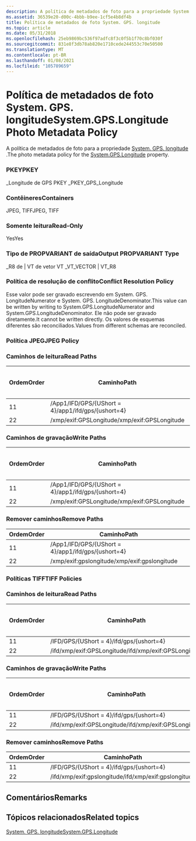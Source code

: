 ```yaml
---
description: A política de metadados de foto para a propriedade System. GPS. longitude.
ms.assetid: 36539e20-d00c-4bbb-b9ee-1cf5e4b8df4b
title: Política de metadados de foto System. GPS. longitude
ms.topic: article
ms.date: 05/31/2018
ms.openlocfilehash: 25eb9869bc536f97adfc8f3c0f5b1f70c8bf030f
ms.sourcegitcommit: 831e8f3db78ab820e1710cede244553c70e50500
ms.translationtype: MT
ms.contentlocale: pt-BR
ms.lasthandoff: 01/08/2021
ms.locfileid: "105789659"
---
```

# <a name="systemgpslongitude-photo-metadata-policy"></a><span data-ttu-id="b18c5-103">Política de metadados de foto System. GPS. longitude</span><span class="sxs-lookup"><span data-stu-id="b18c5-103">System.GPS.Longitude Photo Metadata Policy</span></span>

<span data-ttu-id="b18c5-104">A política de metadados de foto para a propriedade [System. GPS. longitude](../properties/props-system-gps-longitude.md) .</span><span class="sxs-lookup"><span data-stu-id="b18c5-104">The photo metadata policy for the [System.GPS.Longitude](../properties/props-system-gps-longitude.md) property.</span></span>

### <a name="pkey"></a><span data-ttu-id="b18c5-105">PKEY</span><span class="sxs-lookup"><span data-stu-id="b18c5-105">PKEY</span></span>

<span data-ttu-id="b18c5-106">\_Longitude de GPS PKEY \_</span><span class="sxs-lookup"><span data-stu-id="b18c5-106">PKEY\_GPS\_Longitude</span></span>

### <a name="containers"></a><span data-ttu-id="b18c5-107">Contêineres</span><span class="sxs-lookup"><span data-stu-id="b18c5-107">Containers</span></span>

<span data-ttu-id="b18c5-108">JPEG, TIFF</span><span class="sxs-lookup"><span data-stu-id="b18c5-108">JPEG, TIFF</span></span>

### <a name="read-only"></a><span data-ttu-id="b18c5-109">Somente leitura</span><span class="sxs-lookup"><span data-stu-id="b18c5-109">Read-Only</span></span>

<span data-ttu-id="b18c5-110">Yes</span><span class="sxs-lookup"><span data-stu-id="b18c5-110">Yes</span></span>

### <a name="output-propvariant-type"></a><span data-ttu-id="b18c5-111">Tipo de PROPVARIANT de saída</span><span class="sxs-lookup"><span data-stu-id="b18c5-111">Output PROPVARIANT Type</span></span>

<span data-ttu-id="b18c5-112">\_R8 de \| VT de vetor VT \_</span><span class="sxs-lookup"><span data-stu-id="b18c5-112">VT\_VECTOR \| VT\_R8</span></span>

### <a name="conflict-resolution-policy"></a><span data-ttu-id="b18c5-113">Política de resolução de conflito</span><span class="sxs-lookup"><span data-stu-id="b18c5-113">Conflict Resolution Policy</span></span>

<span data-ttu-id="b18c5-114">Esse valor pode ser gravado escrevendo em System. GPS. LongitudeNumerator e System. GPS. LongitudeDenominator.</span><span class="sxs-lookup"><span data-stu-id="b18c5-114">This value can be written by writing to System.GPS.LongitudeNumerator and System.GPS.LongitudeDenominator.</span></span> <span data-ttu-id="b18c5-115">Ele não pode ser gravado diretamente.</span><span class="sxs-lookup"><span data-stu-id="b18c5-115">It cannot be written directly.</span></span> <span data-ttu-id="b18c5-116">Os valores de esquemas diferentes são reconciliados.</span><span class="sxs-lookup"><span data-stu-id="b18c5-116">Values from different schemas are reconciled.</span></span>

### <a name="jpeg-policy"></a><span data-ttu-id="b18c5-117">Política JPEG</span><span class="sxs-lookup"><span data-stu-id="b18c5-117">JPEG Policy</span></span>

### <a name="read-paths"></a><span data-ttu-id="b18c5-118">Caminhos de leitura</span><span class="sxs-lookup"><span data-stu-id="b18c5-118">Read Paths</span></span>



| <span data-ttu-id="b18c5-119">Ordem</span><span class="sxs-lookup"><span data-stu-id="b18c5-119">Order</span></span> | <span data-ttu-id="b18c5-120">Caminho</span><span class="sxs-lookup"><span data-stu-id="b18c5-120">Path</span></span>                     | <span data-ttu-id="b18c5-121">Formato de disco</span><span class="sxs-lookup"><span data-stu-id="b18c5-121">Disk Format</span></span> |
|-------|--------------------------|-------------|
| <span data-ttu-id="b18c5-122">1</span><span class="sxs-lookup"><span data-stu-id="b18c5-122">1</span></span>     | <span data-ttu-id="b18c5-123">/App1/IFD/GPS/{UShort = 4}</span><span class="sxs-lookup"><span data-stu-id="b18c5-123">/app1/ifd/gps/{ushort=4}</span></span> |             |
| <span data-ttu-id="b18c5-124">2</span><span class="sxs-lookup"><span data-stu-id="b18c5-124">2</span></span>     | <span data-ttu-id="b18c5-125">/xmp/exif:GPSLongitude</span><span class="sxs-lookup"><span data-stu-id="b18c5-125">/xmp/exif:GPSLongitude</span></span>   |             |



 

### <a name="write-paths"></a><span data-ttu-id="b18c5-126">Caminhos de gravação</span><span class="sxs-lookup"><span data-stu-id="b18c5-126">Write Paths</span></span>



| <span data-ttu-id="b18c5-127">Ordem</span><span class="sxs-lookup"><span data-stu-id="b18c5-127">Order</span></span> | <span data-ttu-id="b18c5-128">Caminho</span><span class="sxs-lookup"><span data-stu-id="b18c5-128">Path</span></span>                     | <span data-ttu-id="b18c5-129">Formato de disco</span><span class="sxs-lookup"><span data-stu-id="b18c5-129">Disk Format</span></span> |
|-------|--------------------------|-------------|
| <span data-ttu-id="b18c5-130">1</span><span class="sxs-lookup"><span data-stu-id="b18c5-130">1</span></span>     | <span data-ttu-id="b18c5-131">/App1/IFD/GPS/{UShort = 4}</span><span class="sxs-lookup"><span data-stu-id="b18c5-131">/app1/ifd/gps/{ushort=4}</span></span> |             |
| <span data-ttu-id="b18c5-132">2</span><span class="sxs-lookup"><span data-stu-id="b18c5-132">2</span></span>     | <span data-ttu-id="b18c5-133">/xmp/exif:GPSLongitude</span><span class="sxs-lookup"><span data-stu-id="b18c5-133">/xmp/exif:GPSLongitude</span></span>   |             |



 

### <a name="remove-paths"></a><span data-ttu-id="b18c5-134">Remover caminhos</span><span class="sxs-lookup"><span data-stu-id="b18c5-134">Remove Paths</span></span>



| <span data-ttu-id="b18c5-135">Ordem</span><span class="sxs-lookup"><span data-stu-id="b18c5-135">Order</span></span> | <span data-ttu-id="b18c5-136">Caminho</span><span class="sxs-lookup"><span data-stu-id="b18c5-136">Path</span></span>                     |
|-------|--------------------------|
| <span data-ttu-id="b18c5-137">1</span><span class="sxs-lookup"><span data-stu-id="b18c5-137">1</span></span>     | <span data-ttu-id="b18c5-138">/App1/IFD/GPS/{UShort = 4}</span><span class="sxs-lookup"><span data-stu-id="b18c5-138">/app1/ifd/gps/{ushort=4}</span></span> |
| <span data-ttu-id="b18c5-139">2</span><span class="sxs-lookup"><span data-stu-id="b18c5-139">2</span></span>     | <span data-ttu-id="b18c5-140">/xmp/exif:gpslongitude</span><span class="sxs-lookup"><span data-stu-id="b18c5-140">/xmp/exif:gpslongitude</span></span>   |



 

### <a name="tiff-policies"></a><span data-ttu-id="b18c5-141">Políticas TIFF</span><span class="sxs-lookup"><span data-stu-id="b18c5-141">TIFF Policies</span></span>

### <a name="read-paths"></a><span data-ttu-id="b18c5-142">Caminhos de leitura</span><span class="sxs-lookup"><span data-stu-id="b18c5-142">Read Paths</span></span>



| <span data-ttu-id="b18c5-143">Ordem</span><span class="sxs-lookup"><span data-stu-id="b18c5-143">Order</span></span> | <span data-ttu-id="b18c5-144">Caminho</span><span class="sxs-lookup"><span data-stu-id="b18c5-144">Path</span></span>                       | <span data-ttu-id="b18c5-145">Formato de disco</span><span class="sxs-lookup"><span data-stu-id="b18c5-145">Disk Format</span></span> |
|-------|----------------------------|-------------|
| <span data-ttu-id="b18c5-146">1</span><span class="sxs-lookup"><span data-stu-id="b18c5-146">1</span></span>     | <span data-ttu-id="b18c5-147">/IFD/GPS/{UShort = 4}</span><span class="sxs-lookup"><span data-stu-id="b18c5-147">/ifd/gps/{ushort=4}</span></span>        |             |
| <span data-ttu-id="b18c5-148">2</span><span class="sxs-lookup"><span data-stu-id="b18c5-148">2</span></span>     | <span data-ttu-id="b18c5-149">/ifd/xmp/exif:GPSLongitude</span><span class="sxs-lookup"><span data-stu-id="b18c5-149">/ifd/xmp/exif:GPSLongitude</span></span> |             |



 

### <a name="write-paths"></a><span data-ttu-id="b18c5-150">Caminhos de gravação</span><span class="sxs-lookup"><span data-stu-id="b18c5-150">Write Paths</span></span>



| <span data-ttu-id="b18c5-151">Ordem</span><span class="sxs-lookup"><span data-stu-id="b18c5-151">Order</span></span> | <span data-ttu-id="b18c5-152">Caminho</span><span class="sxs-lookup"><span data-stu-id="b18c5-152">Path</span></span>                       | <span data-ttu-id="b18c5-153">Formato de disco</span><span class="sxs-lookup"><span data-stu-id="b18c5-153">Disk Format</span></span> |
|-------|----------------------------|-------------|
| <span data-ttu-id="b18c5-154">1</span><span class="sxs-lookup"><span data-stu-id="b18c5-154">1</span></span>     | <span data-ttu-id="b18c5-155">/IFD/GPS/{UShort = 4}</span><span class="sxs-lookup"><span data-stu-id="b18c5-155">/ifd/gps/{ushort=4}</span></span>        |             |
| <span data-ttu-id="b18c5-156">2</span><span class="sxs-lookup"><span data-stu-id="b18c5-156">2</span></span>     | <span data-ttu-id="b18c5-157">/ifd/xmp/exif:GPSLongitude</span><span class="sxs-lookup"><span data-stu-id="b18c5-157">/ifd/xmp/exif:GPSLongitude</span></span> |             |



 

### <a name="remove-paths"></a><span data-ttu-id="b18c5-158">Remover caminhos</span><span class="sxs-lookup"><span data-stu-id="b18c5-158">Remove Paths</span></span>



| <span data-ttu-id="b18c5-159">Ordem</span><span class="sxs-lookup"><span data-stu-id="b18c5-159">Order</span></span> | <span data-ttu-id="b18c5-160">Caminho</span><span class="sxs-lookup"><span data-stu-id="b18c5-160">Path</span></span>                       |
|-------|----------------------------|
| <span data-ttu-id="b18c5-161">1</span><span class="sxs-lookup"><span data-stu-id="b18c5-161">1</span></span>     | <span data-ttu-id="b18c5-162">/IFD/GPS/{UShort = 4}</span><span class="sxs-lookup"><span data-stu-id="b18c5-162">/ifd/gps/{ushort=4}</span></span>        |
| <span data-ttu-id="b18c5-163">2</span><span class="sxs-lookup"><span data-stu-id="b18c5-163">2</span></span>     | <span data-ttu-id="b18c5-164">/ifd/xmp/exif:gpslongitude</span><span class="sxs-lookup"><span data-stu-id="b18c5-164">/ifd/xmp/exif:gpslongitude</span></span> |



 

## <a name="remarks"></a><span data-ttu-id="b18c5-165">Comentários</span><span class="sxs-lookup"><span data-stu-id="b18c5-165">Remarks</span></span>

## <a name="related-topics"></a><span data-ttu-id="b18c5-166">Tópicos relacionados</span><span class="sxs-lookup"><span data-stu-id="b18c5-166">Related topics</span></span>

<dl> <dt>

[<span data-ttu-id="b18c5-167">System. GPS. longitude</span><span class="sxs-lookup"><span data-stu-id="b18c5-167">System.GPS.Longitude</span></span>](../properties/props-system-gps-longitude.md)
</dt> </dl>

 

 
